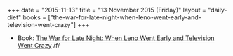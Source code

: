 +++
date = "2015-11-13"
title = "13 November 2015 (Friday)"
layout = "daily-diet"
books = ["the-war-for-late-night-when-leno-went-early-and-television-went-crazy"]
+++

<ul>
<li class="entry books">Book: <a href="/books/the-war-for-late-night-when-leno-went-early-and-television-went-crazy">The War for Late Night: When Leno Went Early and Television Went Crazy</a> /f/</li>
</ul>